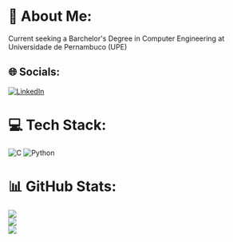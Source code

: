 # 💫 About Me:
Current seeking a Barchelor's Degree in Computer Engineering at Universidade de Pernambuco (UPE)


## 🌐 Socials:
[![LinkedIn](https://img.shields.io/badge/LinkedIn-%230077B5.svg?logo=linkedin&logoColor=white)](https://linkedin.com/in/https://www.linkedin.com/in/gabriel-lins-alves-do-nascimento-4510b1313/) 

# 💻 Tech Stack:
![C](https://img.shields.io/badge/c-%2300599C.svg?style=for-the-badge&logo=c&logoColor=white) ![Python](https://img.shields.io/badge/python-3670A0?style=for-the-badge&logo=python&logoColor=ffdd54)
# 📊 GitHub Stats:
![](https://github-readme-stats.vercel.app/api?username=gabriel1ns&theme=dark&hide_border=false&include_all_commits=false&count_private=false)<br/>
![](https://nirzak-streak-stats.vercel.app/?user=gabriel1ns&theme=dark&hide_border=false)<br/>
![](https://github-readme-stats.vercel.app/api/top-langs/?username=gabriel1ns&theme=dark&hide_border=false&include_all_commits=false&count_private=false&layout=compact)

<!-- Proudly created with GPRM ( https://gprm.itsvg.in ) -->

